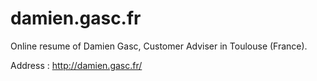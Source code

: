 damien.gasc.fr
==============

Online resume of Damien Gasc, Customer Adviser in Toulouse (France).

Address : http://damien.gasc.fr/
